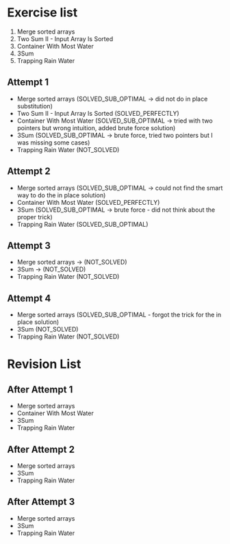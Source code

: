 # Exercise list
1. Merge sorted arrays
2. Two Sum II - Input Array Is Sorted
3. Container With Most Water
4. 3Sum
5. Trapping Rain Water

## Attempt 1
* Merge sorted arrays (SOLVED_SUB_OPTIMAL -> did not do in place substitution)
* Two Sum II - Input Array Is Sorted (SOLVED_PERFECTLY)
* Container With Most Water (SOLVED_SUB_OPTIMAL -> tried with two pointers but wrong intuition, added brute force solution)
* 3Sum (SOLVED_SUB_OPTIMAL -> brute force, tried two pointers but I was missing some cases)
* Trapping Rain Water (NOT_SOLVED)

## Attempt 2
* Merge sorted arrays (SOLVED_SUB_OPTIMAL -> could not find the smart way to do the in place solution)
* Container With Most Water (SOLVED_PERFECTLY)
* 3Sum (SOLVED_SUB_OPTIMAL -> brute force - did not think about the proper trick)
* Trapping Rain Water (SOLVED_SUB_OPTIMAL)

## Attempt 3
* Merge sorted arrays -> (NOT_SOLVED)
* 3Sum -> (NOT_SOLVED)
* Trapping Rain Water (NOT_SOLVED)

## Attempt 4
* Merge sorted arrays (SOLVED_SUB_OPTIMAL - forgot the trick for the in place solution)
* 3Sum (NOT_SOLVED)
* Trapping Rain Water (NOT_SOLVED)

# Revision List
## After Attempt 1
* Merge sorted arrays 
* Container With Most Water 
* 3Sum 
* Trapping Rain Water

## After Attempt 2
* Merge sorted arrays
* 3Sum
* Trapping Rain Water

## After Attempt 3
* Merge sorted arrays
* 3Sum
* Trapping Rain Water